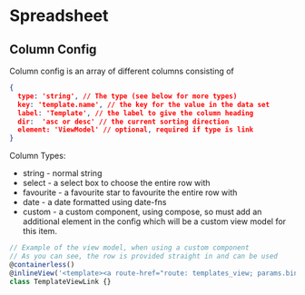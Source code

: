 # Spreadsheet

## Column Config

Column config is an array of different columns consisting of

```json
{
  type: 'string', // The type (see below for more types)
  key: 'template.name', // the key for the value in the data set
  label: 'Template', // the label to give the column heading
  dir:  'asc or desc' // the current sorting direction
  element: 'ViewModel' // optional, required if type is link
}
```

Column Types:
* string - normal string
* select - a select box to choose the entire row with
* favourite - a favourite star to favourite the entire row with
* date - a date formatted using date-fns
* custom - a custom component, using compose, so must add an additional element in the config which will be a custom view model for this item.
```js
// Example of the view model, when using a custom component
// As you can see, the row is provided straight in and can be used
@containerless()
@inlineView('<template><a route-href="route: templates_view; params.bind: { id: row.id }">${row.name}</a></template>')
class TemplateViewLink {}
```